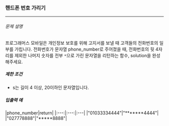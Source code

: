### 핸드폰 번호 가리기
___ 
###### 문제 설명
프로그래머스 모바일은 개인정보 보호를 위해 고지서를 보낼 때 고객들의 전화번호의 일부를 가립니다.
전화번호가 문자열 phone_number로 주어졌을 때, 전화번호의 뒷 4자리를 제외한 나머지 숫자를 전부 ```*```으로 가린 문자열을 리턴하는 함수, solution을 완성해주세요.

##### 제한 조건
* s는 길이 4 이상, 20이하인 문자열입니다.

##### 입출력 예
|phone_number|return| 
|:---:|:---:|:---| 
|"01033334444"|"*******4444"|
|"027778888"|"*****8888"|

